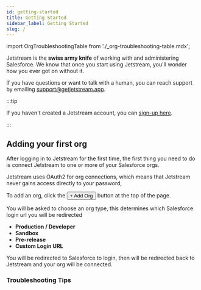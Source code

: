 ```yaml
---
id: getting-started
title: Getting Started
sidebar_label: Getting Started
slug: /
---
```


import OrgTroubleshootingTable from './\_org-troubleshooting-table.mdx';

Jetstream is the **swiss army knife** of working with and administering Salesforce. We know that once you start using Jetstream, you'll wonder how you ever got on without it.

If you have questions or want to talk with a human, you can reach support by emailing [support@getjetstream.app](mailto:support@getjetstream.app).

:::tip

If you haven't created a Jetstream account, you can [sign-up here](https://getjetstream.app/oauth/signup).

:::

## Adding your first org

After logging in to Jetstream for the first time, the first thing you need to do is connect Jetstream to one or more of your Salesforce orgs.

Jetstream uses OAuth2 for org connections, which means that Jetstream never gains access directly to your password,

To add an org, click the <button className="button button--link">+ Add Org</button> button at the top of the page.

You will be asked to choose an org type, this determines which Salesforce login url you will be redirected

- **Production / Developer**
- **Sandbox**
- **Pre-release**
- **Custom Login URL**

You will be redirected to Salesforce to login, then will be redirected back to Jetstream and your org will be connected.

### Troubleshooting Tips

<OrgTroubleshootingTable />
